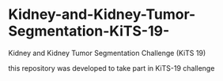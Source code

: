 # Kidney-and-Kidney-Tumor-Segmentation-KiTS-19-
Kidney and Kidney Tumor Segmentation Challenge  (KiTS 19)

this repository was developed to take part in KiTS-19 challenge
